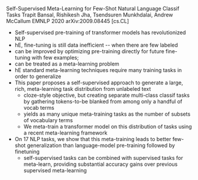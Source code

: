 Self-Supervised Meta-Learning for Few-Shot Natural Language Classif Tasks
Trapit Bansal, Rishikesh Jha, Tsendsuren Munkhdalai, Andrew McCallum
EMNLP 2020 arXiv:2009.08445 [cs.CL]

* Self-supervised pre-training of transformer models has revolutionized NLP
* hE, fine-tuning is still data inefficient -- when there are few labeled
* can be improved by
  optimizing pre-training directly for future fine-tuning with few examples;
* can be treated as a meta-learning problem
* hE standard meta-learning techniques require many training tasks
  in order to generalize
* This paper proposes a self-supervised approach to
  generate a large, rich, meta-learning task distribution from unlabeled text
  * cloze-style objective, but creating separate multi-class classif tasks
    by gathering tokens-to-be blanked from among only a handful of vocab terms
  * yields as many unique meta-training tasks
    as the number of subsets of vocabulary terms
  * We meta-train a transformer model on this distribution of tasks
    using a recent meta-learning framework
* On 17 NLP tasks, we show that this meta-training leads to better few-shot
  generalization than language-model pre-training followed by finetuning
  * self-supervised tasks can be combined with supervised tasks for meta-learn,
    providing substantial accuracy gains over previous supervised meta-learning
